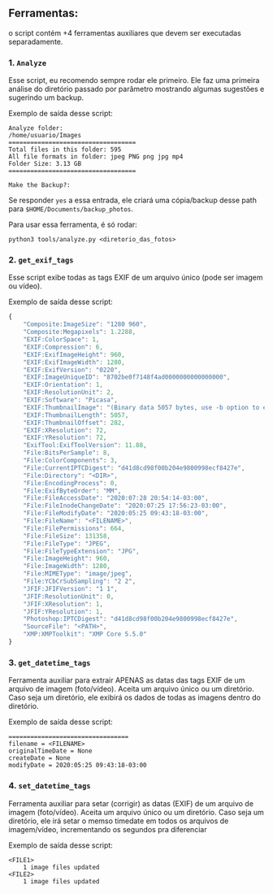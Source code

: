## Ferramentas:
o script contém +4 ferramentas auxiliares que devem ser executadas separadamente.

### **1. `Analyze`**

Esse script, eu recomendo sempre rodar ele primeiro. Ele faz uma primeira análise do diretório passado por parâmetro mostrando algumas sugestões e sugerindo um backup. 

Exemplo de saída desse script:

```
Analyze folder:
/home/usuario/Images
===================================
Total files in this folder: 595
All file formats in folder: jpeg PNG png jpg mp4
Folder Size: 3.13 GB
===================================

Make the Backup?:
```

Se responder `yes` a essa entrada, ele criará uma cópia/backup desse path para `$HOME/Documents/backup_photos`.

Para usar essa ferramenta, é só rodar:
```
python3 tools/analyze.py <diretorio_das_fotos>
```

### **2. `get_exif_tags`**
Esse script exibe todas as tags EXIF de um arquivo único (pode ser imagem ou vídeo).

Exemplo de saída desse script:

```javascript
{
    "Composite:ImageSize": "1280 960",
    "Composite:Megapixels": 1.2288,
    "EXIF:ColorSpace": 1,
    "EXIF:Compression": 6,
    "EXIF:ExifImageHeight": 960,
    "EXIF:ExifImageWidth": 1280,
    "EXIF:ExifVersion": "0220",
    "EXIF:ImageUniqueID": "8702be0f7148f4ad0000000000000000",
    "EXIF:Orientation": 1,
    "EXIF:ResolutionUnit": 2,
    "EXIF:Software": "Picasa",
    "EXIF:ThumbnailImage": "(Binary data 5057 bytes, use -b option to extract)",
    "EXIF:ThumbnailLength": 5057,
    "EXIF:ThumbnailOffset": 282,
    "EXIF:XResolution": 72,
    "EXIF:YResolution": 72,
    "ExifTool:ExifToolVersion": 11.88,
    "File:BitsPerSample": 8,
    "File:ColorComponents": 3,
    "File:CurrentIPTCDigest": "d41d8cd98f00b204e9800998ecf8427e",
    "File:Directory": "<DIR>",
    "File:EncodingProcess": 0,
    "File:ExifByteOrder": "MM",
    "File:FileAccessDate": "2020:07:28 20:54:14-03:00",
    "File:FileInodeChangeDate": "2020:07:25 17:56:23-03:00",
    "File:FileModifyDate": "2020:05:25 09:43:18-03:00",
    "File:FileName": "<FILENAME>",
    "File:FilePermissions": 664,
    "File:FileSize": 131358,
    "File:FileType": "JPEG",
    "File:FileTypeExtension": "JPG",
    "File:ImageHeight": 960,
    "File:ImageWidth": 1280,
    "File:MIMEType": "image/jpeg",
    "File:YCbCrSubSampling": "2 2",
    "JFIF:JFIFVersion": "1 1",
    "JFIF:ResolutionUnit": 0,
    "JFIF:XResolution": 1,
    "JFIF:YResolution": 1,
    "Photoshop:IPTCDigest": "d41d8cd98f00b204e9800998ecf8427e",
    "SourceFile": "<PATH>",
    "XMP:XMPToolkit": "XMP Core 5.5.0"
}
```

### **3. `get_datetime_tags`**

Ferramenta auxiliar para extrair APENAS as datas das tags EXIF de um arquivo de imagem (foto/vídeo). Aceita um arquivo único ou um diretório. Caso seja um diretório, ele exibirá os dados de todas as imagens dentro do diretório.

Exemplo de saída desse script:

```
=================================
filename = <FILENAME>
originalTimeDate = None
createDate = None
modifyDate = 2020:05:25 09:43:18-03:00
```

### **4. `set_datetime_tags`**

Ferramenta auxiliar para setar (corrigir) as datas (EXIF) de um arquivo de imagem (foto/vídeo). Aceita um arquivo único ou um diretório. Caso seja um diretório, ele irá setar o memso timedate em todos os arquivos de imagem/vídeo, incrementando os segundos pra diferenciar

Exemplo de saída desse script:

```
<FILE1>
    1 image files updated
<FILE2>
    1 image files updated
```